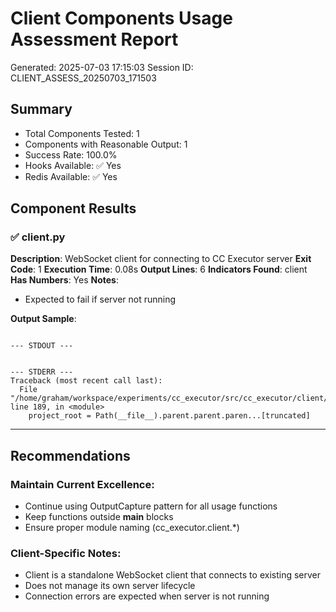# Client Components Usage Assessment Report
Generated: 2025-07-03 17:15:03
Session ID: CLIENT_ASSESS_20250703_171503

## Summary
- Total Components Tested: 1
- Components with Reasonable Output: 1
- Success Rate: 100.0%
- Hooks Available: ✅ Yes
- Redis Available: ✅ Yes

## Component Results

### ✅ client.py
**Description**: WebSocket client for connecting to CC Executor server
**Exit Code**: 1
**Execution Time**: 0.08s
**Output Lines**: 6
**Indicators Found**: client
**Has Numbers**: Yes
**Notes**:
- Expected to fail if server not running

**Output Sample**:
```

--- STDOUT ---


--- STDERR ---
Traceback (most recent call last):
  File "/home/graham/workspace/experiments/cc_executor/src/cc_executor/client/client.py", line 189, in <module>
    project_root = Path(__file__).parent.parent.paren...[truncated]
```

---

## Recommendations

### Maintain Current Excellence:
- Continue using OutputCapture pattern for all usage functions
- Keep functions outside __main__ blocks
- Ensure proper module naming (cc_executor.client.*)

### Client-Specific Notes:
- Client is a standalone WebSocket client that connects to existing server
- Does not manage its own server lifecycle
- Connection errors are expected when server is not running
